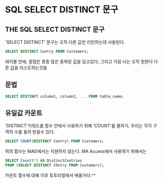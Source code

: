 # SQL SELECT DISTINCT 문구
## THE SQL SELECT DISTINCT 문구
'SELECT DISTINCT' 문구는 오직 다른 값만 리턴하는데 사용된다.
```sql
SELECT DISTINCT Contry FROM Customers;
```
테이블 안에, 컬럼은 종종 많은 중복된 값을 담고있다; 그리고 가끔 너는 오직 원한다 다른 값을 리스트하는것을

## 문법
```sql
SELECT DISTINCT column1, column2, ... FROM table_name;
```

## 유일값 카운트
'DISTINCT'키워드를 함수 안에서 사용하기 위해 'COUNT'를 콜하기, 우리는 각각 구역의 수를 돌려 받을수 있다.
```sql
SELECT COUNT(DISTINCT Contry) FROM Customers;
```
위의 함수는 MAD에서는 지원하지 않는다.
MA Access에서 사용하기 위해서는
```sql
SELECT Count(*) AS DistinctContries
FROM (SELECT DISTINCT COntry FROM Customers);
```
카운트 함수에 대해 이후 튜토리얼에서 배울거다.^^

